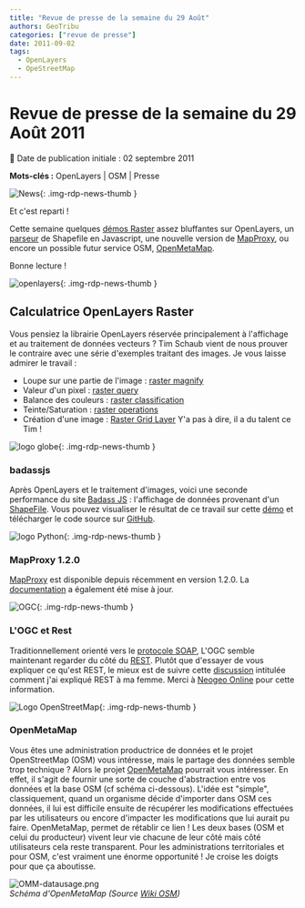 ```yaml
---
title: "Revue de presse de la semaine du 29 Août"
authors: GeoTribu
categories: ["revue de presse"]
date: 2011-09-02
tags:
  - OpenLayers
  - OpeStreetMap
---
```


# Revue de presse de la semaine du 29 Août 2011

:calendar: Date de publication initiale : 02 septembre 2011

**Mots-clés :** OpenLayers | OSM | Presse

![News](https://cdn.geotribu.fr/img/internal/icons-rdp-news/news.png "Icône news générique"){: .img-rdp-news-thumb }

Et c'est reparti !  

Cette semaine quelques [démos Raster](#oldemo) assez bluffantes sur OpenLayers, un [parseur](#badassjs) de Shapefile en Javascript, une nouvelle version de [MapProxy](#mapproxy), ou encore un possible futur service OSM, [OpenMetaMap](#openmetamap).

Bonne lecture !

![openlayers](https://cdn.geotribu.fr/img/logos-icones/logiciels_librairies/openlayers.png){: .img-rdp-news-thumb }

## Calculatrice OpenLayers Raster

Vous pensiez la librairie OpenLayers réservée principalement à l'affichage et au traitement de données vecteurs ? Tim Schaub vient de nous prouver le contraire avec une série d'exemples traitant des images. Je vous laisse admirer le travail :

* Loupe sur une partie de l'image : [raster magnify](http://demo.opengeo.org/~tschaub/ol/raster/examples/raster-magnify.html)
* Valeur d'un pixel : [raster query](http://demo.opengeo.org/~tschaub/ol/raster/examples/raster-query.html)
* Balance des couleurs : [raster classification](http://demo.opengeo.org/~tschaub/ol/raster/examples/raster-classification.html)
* Teinte/Saturation : [raster operations](http://demo.opengeo.org/~tschaub/ol/raster/examples/raster-operations.html)
* Création d'une image : [Raster Grid Layer](http://demo.opengeo.org/~tschaub/ol/raster/examples/raster-grid-layer.html)
  Y'a pas à dire, il a du talent ce Tim !

 ![logo globe](https://cdn.geotribu.fr/img/internal/icons-rdp-news/world.png "Icône de globe"){: .img-rdp-news-thumb }

### badassjs

 Après OpenLayers et le traitement d'images, voici une seconde performance du site [Badass JS](http://badassjs.com/post/845509816/rendering-binary-shapefiles-with-javascript) : l'affichage de données provenant d'un [ShapeFile](https://fr.wikipedia.org/wiki/Shapefile). Vous pouvez visualiser le résultat de ce travail sur cette [démo](http://s3.amazonaws.com/shapefile-js/naturalearthdata.html) et télécharger le code source sur [GitHub](https://github.com/RandomEtc/shapefile-js).

 ![logo Python](https://cdn.geotribu.fr/img/logos-icones/programmation/python.png "logo Python"){: .img-rdp-news-thumb }

### MapProxy 1.2.0

 [MapProxy](http://pypi.python.org/pypi/MapProxy) est disponible depuis récemment en version 1.2.0. La [documentation](http://mapproxy.org/docs/1.2.0/) a également été mise à jour.

 ![OGC](https://cdn.geotribu.fr/img/logos-icones/entreprises_association/ogc.png){: .img-rdp-news-thumb }

### L'OGC et Rest

 Traditionnellement orienté vers le [protocole SOAP](https://fr.wikipedia.org/wiki/SOAP), L'OGC semble maintenant regarder du côté du [REST](https://fr.wikipedia.org/wiki/Representational_State_Transfer). Plutôt que d'essayer de vous expliquer ce qu'est REST, le mieux est de suivre cette [discussion](http://www.pompage.net/traduction/comment-j-ai-explique-rest-a-ma-femme) intitulée comment j'ai expliqué REST à ma femme. Merci à [Neogeo Online](http://www.neogeo-online.net/blog/archives/1416/) pour cette information.

 ![Logo OpenStreetMap](https://cdn.geotribu.fr/img/logos-icones/OpenStreetMap/Openstreetmap.png){: .img-rdp-news-thumb }

### OpenMetaMap

 Vous êtes une administration productrice de données et le projet OpenStreetMap (OSM) vous intéresse, mais le partage des données semble trop technique ? Alors le projet [OpenMetaMap](https://wiki.openstreetmap.org/wiki/OpenMetaMap) pourrait vous intéresser. En effet, il s'agit de fournir une sorte de couche d'abstraction entre vos données et la base OSM (cf schéma ci-dessous). L'idée est "simple", classiquement, quand un organisme décide d'importer dans OSM ces données, il lui est difficile ensuite de récupérer les modifications effectuées par les utilisateurs ou encore d'impacter les modifications que lui aurait pu faire. OpenMetaMap, permet de rétablir ce lien ! Les deux bases (OSM et celui du producteur) vivent leur vie chacune de leur côté mais côté utilisateurs cela reste transparent. Pour les administrations territoriales et pour OSM, c'est vraiment une énorme opportunité ! Je croise les doigts pour que ça aboutisse.

 ![OMM-datausage.png](http://www.geotribu.net/sites/default/files/Tuto/img/Blog/OSM/OMM-datausage.png)  
 *Schéma d'OpenMetaMap (Source [Wiki OSM](https://wiki.openstreetmap.org/wiki/File:OMM-datausage.png))*
